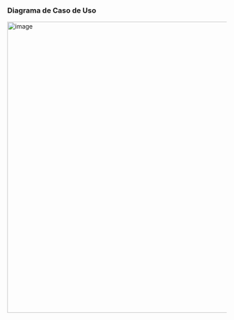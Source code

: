 ### Diagrama de Caso de Uso

<img width="662" height="668" alt="image" src="https://github.com/viniciusmazzoli/SistemaDeMatriculas/blob/main/DiagramaDeCasoDeUso.png](https://github.com/viniciusmazzoli/Sistema-de-Aluguel-de-Carros/blob/main/CasoDeUso.png" />
